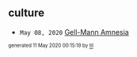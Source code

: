 ## culture

* <code>May 08, 2020</code> [Gell-Mann Amnesia](2020-05-08T09-08-00-gell-mann-amnesia.md)

<sup><sub>generated 11 May 2020 00:15:19 by <a href='https://github.com/senorprogrammer/til'>til</a></sub></sup>
